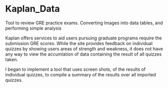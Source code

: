 # Kaplan_Data
Tool to review GRE practice exams. Converting Images into data tables, and performing simple analysis

Kaplan offers services to aid users pursuing graduate programs require the submission GRE scores. While the site provides feedback on individual quizzes by showing users areas of strength and weakness, it does not have any way to view the accumlation of data containing the result of all quizzes taken. 

I began to implement a tool that uses screen shots, of the results of individual quizzes, to compile a summary of the results over all imported quizzes.
